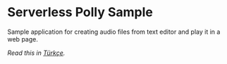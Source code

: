 # Serverless Polly Sample

Sample application for creating audio files from text editor and play it in a web page.

*Read this in [Türkçe](README.tr.md).*
